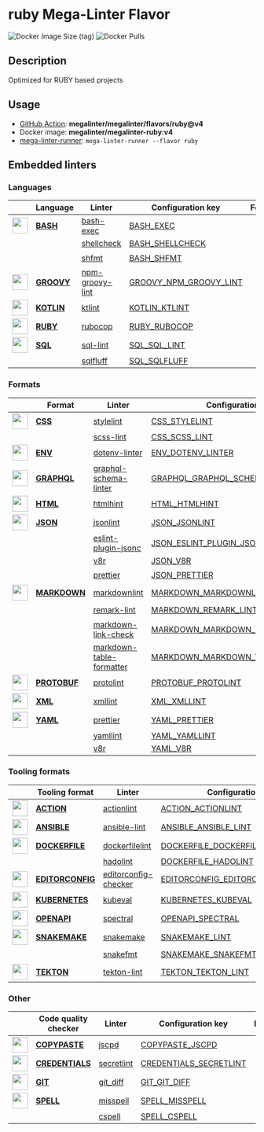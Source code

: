 # ruby Mega-Linter Flavor

![Docker Image Size (tag)](https://img.shields.io/docker/image-size/megalinter/megalinter-ruby/v4)
![Docker Pulls](https://img.shields.io/docker/pulls/megalinter/megalinter-ruby)

## Description

Optimized for RUBY based projects

## Usage

- [GitHub Action](https://megalinter.github.io/installation/#github-action): **megalinter/megalinter/flavors/ruby@v4**
- Docker image: **megalinter/megalinter-ruby:v4**
- [mega-linter-runner](https://megalinter.github.io/mega-linter-runner/): `mega-linter-runner --flavor ruby`

## Embedded linters

### Languages

|                                                                              <!-- -->                                                                              | Language                                                       | Linter                                                                              | Configuration key                                                                          |     Format/Fix     |
|:------------------------------------------------------------------------------------------------------------------------------------------------------------------:|----------------------------------------------------------------|-------------------------------------------------------------------------------------|--------------------------------------------------------------------------------------------|:------------------:|
|  <img src="https://github.com/megalinter/megalinter/raw/master/docs/assets/icons/bash.ico" alt="" height="32px" class="megalinter-icon"></a> <!-- linter-icon -->  | [**BASH**](https://megalinter.github.io/descriptors/bash/)     | [bash-exec](https://megalinter.github.io/descriptors/bash_bash_exec/)               | [BASH_EXEC](https://megalinter.github.io/descriptors/bash_bash_exec/)                      |                    |
|                                                                   <!-- --> <!-- linter-icon -->                                                                    |                                                                | [shellcheck](https://megalinter.github.io/descriptors/bash_shellcheck/)             | [BASH_SHELLCHECK](https://megalinter.github.io/descriptors/bash_shellcheck/)               |                    |
|                                                                   <!-- --> <!-- linter-icon -->                                                                    |                                                                | [shfmt](https://megalinter.github.io/descriptors/bash_shfmt/)                       | [BASH_SHFMT](https://megalinter.github.io/descriptors/bash_shfmt/)                         | :heavy_check_mark: |
| <img src="https://github.com/megalinter/megalinter/raw/master/docs/assets/icons/groovy.ico" alt="" height="32px" class="megalinter-icon"></a> <!-- linter-icon --> | [**GROOVY**](https://megalinter.github.io/descriptors/groovy/) | [npm-groovy-lint](https://megalinter.github.io/descriptors/groovy_npm_groovy_lint/) | [GROOVY_NPM_GROOVY_LINT](https://megalinter.github.io/descriptors/groovy_npm_groovy_lint/) | :heavy_check_mark: |
| <img src="https://github.com/megalinter/megalinter/raw/master/docs/assets/icons/kotlin.ico" alt="" height="32px" class="megalinter-icon"></a> <!-- linter-icon --> | [**KOTLIN**](https://megalinter.github.io/descriptors/kotlin/) | [ktlint](https://megalinter.github.io/descriptors/kotlin_ktlint/)                   | [KOTLIN_KTLINT](https://megalinter.github.io/descriptors/kotlin_ktlint/)                   | :heavy_check_mark: |
|  <img src="https://github.com/megalinter/megalinter/raw/master/docs/assets/icons/ruby.ico" alt="" height="32px" class="megalinter-icon"></a> <!-- linter-icon -->  | [**RUBY**](https://megalinter.github.io/descriptors/ruby/)     | [rubocop](https://megalinter.github.io/descriptors/ruby_rubocop/)                   | [RUBY_RUBOCOP](https://megalinter.github.io/descriptors/ruby_rubocop/)                     | :heavy_check_mark: |
|  <img src="https://github.com/megalinter/megalinter/raw/master/docs/assets/icons/sql.ico" alt="" height="32px" class="megalinter-icon"></a> <!-- linter-icon -->   | [**SQL**](https://megalinter.github.io/descriptors/sql/)       | [sql-lint](https://megalinter.github.io/descriptors/sql_sql_lint/)                  | [SQL_SQL_LINT](https://megalinter.github.io/descriptors/sql_sql_lint/)                     |                    |
|                                                                   <!-- --> <!-- linter-icon -->                                                                    |                                                                | [sqlfluff](https://megalinter.github.io/descriptors/sql_sqlfluff/)                  | [SQL_SQLFLUFF](https://megalinter.github.io/descriptors/sql_sqlfluff/)                     |                    |

### Formats

|                                                                               <!-- -->                                                                               | Format                                                             | Linter                                                                                                  | Configuration key                                                                                                |     Format/Fix     |
|:--------------------------------------------------------------------------------------------------------------------------------------------------------------------:|--------------------------------------------------------------------|---------------------------------------------------------------------------------------------------------|------------------------------------------------------------------------------------------------------------------|:------------------:|
|   <img src="https://github.com/megalinter/megalinter/raw/master/docs/assets/icons/css.ico" alt="" height="32px" class="megalinter-icon"></a> <!-- linter-icon -->    | [**CSS**](https://megalinter.github.io/descriptors/css/)           | [stylelint](https://megalinter.github.io/descriptors/css_stylelint/)                                    | [CSS_STYLELINT](https://megalinter.github.io/descriptors/css_stylelint/)                                         | :heavy_check_mark: |
|                                                                    <!-- --> <!-- linter-icon -->                                                                     |                                                                    | [scss-lint](https://megalinter.github.io/descriptors/css_scss_lint/)                                    | [CSS_SCSS_LINT](https://megalinter.github.io/descriptors/css_scss_lint/)                                         |                    |
|   <img src="https://github.com/megalinter/megalinter/raw/master/docs/assets/icons/env.ico" alt="" height="32px" class="megalinter-icon"></a> <!-- linter-icon -->    | [**ENV**](https://megalinter.github.io/descriptors/env/)           | [dotenv-linter](https://megalinter.github.io/descriptors/env_dotenv_linter/)                            | [ENV_DOTENV_LINTER](https://megalinter.github.io/descriptors/env_dotenv_linter/)                                 | :heavy_check_mark: |
| <img src="https://github.com/megalinter/megalinter/raw/master/docs/assets/icons/graphql.ico" alt="" height="32px" class="megalinter-icon"></a> <!-- linter-icon -->  | [**GRAPHQL**](https://megalinter.github.io/descriptors/graphql/)   | [graphql-schema-linter](https://megalinter.github.io/descriptors/graphql_graphql_schema_linter/)        | [GRAPHQL_GRAPHQL_SCHEMA_LINTER](https://megalinter.github.io/descriptors/graphql_graphql_schema_linter/)         |                    |
|   <img src="https://github.com/megalinter/megalinter/raw/master/docs/assets/icons/html.ico" alt="" height="32px" class="megalinter-icon"></a> <!-- linter-icon -->   | [**HTML**](https://megalinter.github.io/descriptors/html/)         | [htmlhint](https://megalinter.github.io/descriptors/html_htmlhint/)                                     | [HTML_HTMLHINT](https://megalinter.github.io/descriptors/html_htmlhint/)                                         |                    |
|   <img src="https://github.com/megalinter/megalinter/raw/master/docs/assets/icons/json.ico" alt="" height="32px" class="megalinter-icon"></a> <!-- linter-icon -->   | [**JSON**](https://megalinter.github.io/descriptors/json/)         | [jsonlint](https://megalinter.github.io/descriptors/json_jsonlint/)                                     | [JSON_JSONLINT](https://megalinter.github.io/descriptors/json_jsonlint/)                                         |                    |
|                                                                    <!-- --> <!-- linter-icon -->                                                                     |                                                                    | [eslint-plugin-jsonc](https://megalinter.github.io/descriptors/json_eslint_plugin_jsonc/)               | [JSON_ESLINT_PLUGIN_JSONC](https://megalinter.github.io/descriptors/json_eslint_plugin_jsonc/)                   | :heavy_check_mark: |
|                                                                    <!-- --> <!-- linter-icon -->                                                                     |                                                                    | [v8r](https://megalinter.github.io/descriptors/json_v8r/)                                               | [JSON_V8R](https://megalinter.github.io/descriptors/json_v8r/)                                                   |                    |
|                                                                    <!-- --> <!-- linter-icon -->                                                                     |                                                                    | [prettier](https://megalinter.github.io/descriptors/json_prettier/)                                     | [JSON_PRETTIER](https://megalinter.github.io/descriptors/json_prettier/)                                         | :heavy_check_mark: |
| <img src="https://github.com/megalinter/megalinter/raw/master/docs/assets/icons/markdown.ico" alt="" height="32px" class="megalinter-icon"></a> <!-- linter-icon --> | [**MARKDOWN**](https://megalinter.github.io/descriptors/markdown/) | [markdownlint](https://megalinter.github.io/descriptors/markdown_markdownlint/)                         | [MARKDOWN_MARKDOWNLINT](https://megalinter.github.io/descriptors/markdown_markdownlint/)                         | :heavy_check_mark: |
|                                                                    <!-- --> <!-- linter-icon -->                                                                     |                                                                    | [remark-lint](https://megalinter.github.io/descriptors/markdown_remark_lint/)                           | [MARKDOWN_REMARK_LINT](https://megalinter.github.io/descriptors/markdown_remark_lint/)                           | :heavy_check_mark: |
|                                                                    <!-- --> <!-- linter-icon -->                                                                     |                                                                    | [markdown-link-check](https://megalinter.github.io/descriptors/markdown_markdown_link_check/)           | [MARKDOWN_MARKDOWN_LINK_CHECK](https://megalinter.github.io/descriptors/markdown_markdown_link_check/)           |                    |
|                                                                    <!-- --> <!-- linter-icon -->                                                                     |                                                                    | [markdown-table-formatter](https://megalinter.github.io/descriptors/markdown_markdown_table_formatter/) | [MARKDOWN_MARKDOWN_TABLE_FORMATTER](https://megalinter.github.io/descriptors/markdown_markdown_table_formatter/) | :heavy_check_mark: |
| <img src="https://github.com/megalinter/megalinter/raw/master/docs/assets/icons/protobuf.ico" alt="" height="32px" class="megalinter-icon"></a> <!-- linter-icon --> | [**PROTOBUF**](https://megalinter.github.io/descriptors/protobuf/) | [protolint](https://megalinter.github.io/descriptors/protobuf_protolint/)                               | [PROTOBUF_PROTOLINT](https://megalinter.github.io/descriptors/protobuf_protolint/)                               | :heavy_check_mark: |
|   <img src="https://github.com/megalinter/megalinter/raw/master/docs/assets/icons/xml.ico" alt="" height="32px" class="megalinter-icon"></a> <!-- linter-icon -->    | [**XML**](https://megalinter.github.io/descriptors/xml/)           | [xmllint](https://megalinter.github.io/descriptors/xml_xmllint/)                                        | [XML_XMLLINT](https://megalinter.github.io/descriptors/xml_xmllint/)                                             |                    |
|   <img src="https://github.com/megalinter/megalinter/raw/master/docs/assets/icons/yaml.ico" alt="" height="32px" class="megalinter-icon"></a> <!-- linter-icon -->   | [**YAML**](https://megalinter.github.io/descriptors/yaml/)         | [prettier](https://megalinter.github.io/descriptors/yaml_prettier/)                                     | [YAML_PRETTIER](https://megalinter.github.io/descriptors/yaml_prettier/)                                         | :heavy_check_mark: |
|                                                                    <!-- --> <!-- linter-icon -->                                                                     |                                                                    | [yamllint](https://megalinter.github.io/descriptors/yaml_yamllint/)                                     | [YAML_YAMLLINT](https://megalinter.github.io/descriptors/yaml_yamllint/)                                         |                    |
|                                                                    <!-- --> <!-- linter-icon -->                                                                     |                                                                    | [v8r](https://megalinter.github.io/descriptors/yaml_v8r/)                                               | [YAML_V8R](https://megalinter.github.io/descriptors/yaml_v8r/)                                                   |                    |

### Tooling formats

|                                                                                 <!-- -->                                                                                 | Tooling format                                                             | Linter                                                                                              | Configuration key                                                                                                |     Format/Fix     |
|:------------------------------------------------------------------------------------------------------------------------------------------------------------------------:|----------------------------------------------------------------------------|-----------------------------------------------------------------------------------------------------|------------------------------------------------------------------------------------------------------------------|:------------------:|
|   <img src="https://github.com/megalinter/megalinter/raw/master/docs/assets/icons/default.ico" alt="" height="32px" class="megalinter-icon"></a> <!-- linter-icon -->    | [**ACTION**](https://megalinter.github.io/descriptors/action/)             | [actionlint](https://megalinter.github.io/descriptors/action_actionlint/)                           | [ACTION_ACTIONLINT](https://megalinter.github.io/descriptors/action_actionlint/)                                 |                    |
|   <img src="https://github.com/megalinter/megalinter/raw/master/docs/assets/icons/ansible.ico" alt="" height="32px" class="megalinter-icon"></a> <!-- linter-icon -->    | [**ANSIBLE**](https://megalinter.github.io/descriptors/ansible/)           | [ansible-lint](https://megalinter.github.io/descriptors/ansible_ansible_lint/)                      | [ANSIBLE_ANSIBLE_LINT](https://megalinter.github.io/descriptors/ansible_ansible_lint/)                           |                    |
|  <img src="https://github.com/megalinter/megalinter/raw/master/docs/assets/icons/dockerfile.ico" alt="" height="32px" class="megalinter-icon"></a> <!-- linter-icon -->  | [**DOCKERFILE**](https://megalinter.github.io/descriptors/dockerfile/)     | [dockerfilelint](https://megalinter.github.io/descriptors/dockerfile_dockerfilelint/)               | [DOCKERFILE_DOCKERFILELINT](https://megalinter.github.io/descriptors/dockerfile_dockerfilelint/)                 |                    |
|                                                                      <!-- --> <!-- linter-icon -->                                                                       |                                                                            | [hadolint](https://megalinter.github.io/descriptors/dockerfile_hadolint/)                           | [DOCKERFILE_HADOLINT](https://megalinter.github.io/descriptors/dockerfile_hadolint/)                             |                    |
| <img src="https://github.com/megalinter/megalinter/raw/master/docs/assets/icons/editorconfig.ico" alt="" height="32px" class="megalinter-icon"></a> <!-- linter-icon --> | [**EDITORCONFIG**](https://megalinter.github.io/descriptors/editorconfig/) | [editorconfig-checker](https://megalinter.github.io/descriptors/editorconfig_editorconfig_checker/) | [EDITORCONFIG_EDITORCONFIG_CHECKER](https://megalinter.github.io/descriptors/editorconfig_editorconfig_checker/) |                    |
|  <img src="https://github.com/megalinter/megalinter/raw/master/docs/assets/icons/kubernetes.ico" alt="" height="32px" class="megalinter-icon"></a> <!-- linter-icon -->  | [**KUBERNETES**](https://megalinter.github.io/descriptors/kubernetes/)     | [kubeval](https://megalinter.github.io/descriptors/kubernetes_kubeval/)                             | [KUBERNETES_KUBEVAL](https://megalinter.github.io/descriptors/kubernetes_kubeval/)                               |                    |
|   <img src="https://github.com/megalinter/megalinter/raw/master/docs/assets/icons/openapi.ico" alt="" height="32px" class="megalinter-icon"></a> <!-- linter-icon -->    | [**OPENAPI**](https://megalinter.github.io/descriptors/openapi/)           | [spectral](https://megalinter.github.io/descriptors/openapi_spectral/)                              | [OPENAPI_SPECTRAL](https://megalinter.github.io/descriptors/openapi_spectral/)                                   |                    |
|  <img src="https://github.com/megalinter/megalinter/raw/master/docs/assets/icons/snakemake.ico" alt="" height="32px" class="megalinter-icon"></a> <!-- linter-icon -->   | [**SNAKEMAKE**](https://megalinter.github.io/descriptors/snakemake/)       | [snakemake](https://megalinter.github.io/descriptors/snakemake_snakemake/)                          | [SNAKEMAKE_LINT](https://megalinter.github.io/descriptors/snakemake_snakemake/)                                  |                    |
|                                                                      <!-- --> <!-- linter-icon -->                                                                       |                                                                            | [snakefmt](https://megalinter.github.io/descriptors/snakemake_snakefmt/)                            | [SNAKEMAKE_SNAKEFMT](https://megalinter.github.io/descriptors/snakemake_snakefmt/)                               | :heavy_check_mark: |
|    <img src="https://github.com/megalinter/megalinter/raw/master/docs/assets/icons/tekton.ico" alt="" height="32px" class="megalinter-icon"></a> <!-- linter-icon -->    | [**TEKTON**](https://megalinter.github.io/descriptors/tekton/)             | [tekton-lint](https://megalinter.github.io/descriptors/tekton_tekton_lint/)                         | [TEKTON_TEKTON_LINT](https://megalinter.github.io/descriptors/tekton_tekton_lint/)                               |                    |

### Other

|                                                                               <!-- -->                                                                                | Code quality checker                                                     | Linter                                                                         | Configuration key                                                                          |     Format/Fix     |
|:---------------------------------------------------------------------------------------------------------------------------------------------------------------------:|--------------------------------------------------------------------------|--------------------------------------------------------------------------------|--------------------------------------------------------------------------------------------|:------------------:|
| <img src="https://github.com/megalinter/megalinter/raw/master/docs/assets/icons/copypaste.ico" alt="" height="32px" class="megalinter-icon"></a> <!-- linter-icon --> | [**COPYPASTE**](https://megalinter.github.io/descriptors/copypaste/)     | [jscpd](https://megalinter.github.io/descriptors/copypaste_jscpd/)             | [COPYPASTE_JSCPD](https://megalinter.github.io/descriptors/copypaste_jscpd/)               |                    |
|  <img src="https://github.com/megalinter/megalinter/raw/master/docs/assets/icons/default.ico" alt="" height="32px" class="megalinter-icon"></a> <!-- linter-icon -->  | [**CREDENTIALS**](https://megalinter.github.io/descriptors/credentials/) | [secretlint](https://megalinter.github.io/descriptors/credentials_secretlint/) | [CREDENTIALS_SECRETLINT](https://megalinter.github.io/descriptors/credentials_secretlint/) |                    |
|    <img src="https://github.com/megalinter/megalinter/raw/master/docs/assets/icons/git.ico" alt="" height="32px" class="megalinter-icon"></a> <!-- linter-icon -->    | [**GIT**](https://megalinter.github.io/descriptors/git/)                 | [git_diff](https://megalinter.github.io/descriptors/git_git_diff/)             | [GIT_GIT_DIFF](https://megalinter.github.io/descriptors/git_git_diff/)                     |                    |
|   <img src="https://github.com/megalinter/megalinter/raw/master/docs/assets/icons/spell.ico" alt="" height="32px" class="megalinter-icon"></a> <!-- linter-icon -->   | [**SPELL**](https://megalinter.github.io/descriptors/spell/)             | [misspell](https://megalinter.github.io/descriptors/spell_misspell/)           | [SPELL_MISSPELL](https://megalinter.github.io/descriptors/spell_misspell/)                 | :heavy_check_mark: |
|                                                                     <!-- --> <!-- linter-icon -->                                                                     |                                                                          | [cspell](https://megalinter.github.io/descriptors/spell_cspell/)               | [SPELL_CSPELL](https://megalinter.github.io/descriptors/spell_cspell/)                     |                    |

